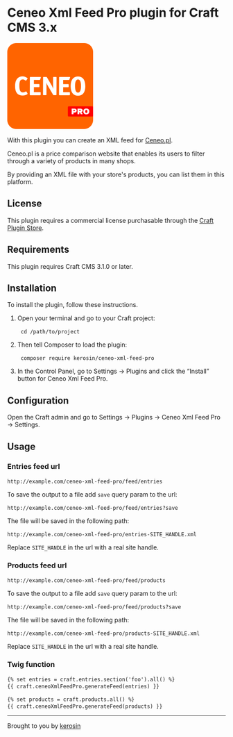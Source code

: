 # Ceneo Xml Feed Pro plugin for Craft CMS 3.x

![Plugin Icon](resources/img/plugin-icon.svg)

With this plugin you can create an XML feed for [Ceneo.pl](https://www.ceneo.pl/).

Ceneo.pl is a price comparison website that enables its users to filter through a variety of products in many shops.

By providing an XML file with your store's products, you can list them in this platform.

## License

This plugin requires a commercial license purchasable through the [Craft Plugin Store](https://plugins.craftcms.com/craft-recaptcha-pro).

## Requirements

This plugin requires Craft CMS 3.1.0 or later.

## Installation

To install the plugin, follow these instructions.

1. Open your terminal and go to your Craft project:

        cd /path/to/project

2. Then tell Composer to load the plugin:

        composer require kerosin/ceneo-xml-feed-pro

3. In the Control Panel, go to Settings → Plugins and click the “Install” button for Ceneo Xml Feed Pro.

## Configuration

Open the Craft admin and go to Settings → Plugins → Ceneo Xml Feed Pro → Settings.

## Usage

### Entries feed url

    http://example.com/ceneo-xml-feed-pro/feed/entries
    
To save the output to a file add `save` query param to the url:

    http://example.com/ceneo-xml-feed-pro/feed/entries?save
    
The file will be saved in the following path:

    http://example.com/ceneo-xml-feed-pro/entries-SITE_HANDLE.xml
    
Replace `SITE_HANDLE` in the url with a real site handle.
    
### Products feed url

    http://example.com/ceneo-xml-feed-pro/feed/products
    
To save the output to a file add `save` query param to the url:

    http://example.com/ceneo-xml-feed-pro/feed/products?save
    
The file will be saved in the following path:

    http://example.com/ceneo-xml-feed-pro/products-SITE_HANDLE.xml
    
Replace `SITE_HANDLE` in the url with a real site handle.
    
### Twig function

```twig
{% set entries = craft.entries.section('foo').all() %}
{{ craft.ceneoXmlFeedPro.generateFeed(entries) }}
```

```twig
{% set products = craft.products.all() %}
{{ craft.ceneoXmlFeedPro.generateFeed(products) }}
```

---

Brought to you by [kerosin](https://github.com/kerosin)
